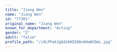 ```yaml
---
title: "Jiang Wen"
name: "Jiang Wen"
id: "77301"
original_name: "Jiang Wen"
known_for_department: "Acting"
gender: "2"
adult: "false"
profile_path: "/i9LPPa6JgQ42AHZS6BxOHwWtDmL.jpg"
---
```

